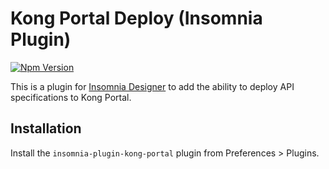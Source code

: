 # Kong Portal Deploy (Insomnia Plugin)

[![Npm Version](https://img.shields.io/npm/v/insomnia-plugin-kong-portal.svg)](https://www.npmjs.com/package/insomnia-plugin-kong-portal)

This is a plugin for [Insomnia Designer](https://insomnia.rest) to add the ability to deploy
API specifications to Kong Portal.

## Installation

Install the `insomnia-plugin-kong-portal` plugin from Preferences > Plugins.
